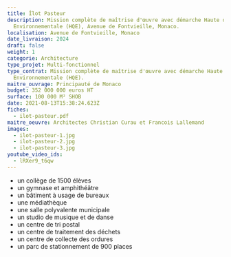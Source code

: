 ```yaml
---
title: Îlot Pasteur
description: Mission complète de maîtrise d'œuvre avec démarche Haute qualité
  Environnementale (HQE), Avenue de Fontvieille, Monaco.
localisation: Avenue de Fontvieille, Monaco
date_livraison: 2024
draft: false
weight: 1
categorie: Architecture
type_projet: Multi-fonctionnel
type_contrat: Mission complète de maîtrise d'œuvre avec démarche Haute qualité
  Environnementale (HQE).
maitre_ouvrage: Principauté de Monaco
budget: 352 000 000 euros HT
surface: 100 000 M² SHOB
date: 2021-08-13T15:38:24.623Z
fiches:
  - ilot-pasteur.pdf
maitre_oeuvre: Architectes Christian Curau et Francois Lallemand
images:
  - ilot-pasteur-1.jpg
  - ilot-pasteur-2.jpg
  - ilot-pasteur-3.jpg
youtube_video_ids:
  - lRXer9_t6qw
---
```

* un collège de 1500 élèves
* un gymnase et amphithéâtre
* un bâtiment à usage de bureaux
* une médiathèque
* une salle polyvalente municipale
* un studio de musique et de danse
* un centre de tri postal
* un centre de traitement des déchets
* un centre de collecte des ordures
* un parc de stationnement de 900 places
